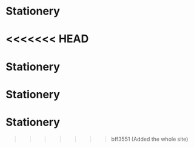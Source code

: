 # Stationery
<<<<<<< HEAD
=======
# Stationery
# Stationery
# Stationery
>>>>>>> bff3551 (Added the whole site)
